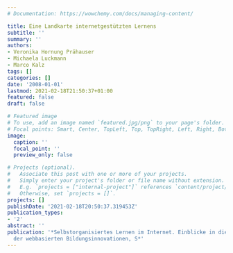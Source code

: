 ```yaml
---
# Documentation: https://wowchemy.com/docs/managing-content/

title: Eine Landkarte internetgestützten Lernens
subtitle: ''
summary: ''
authors:
- Veronika Hornung Prähauser
- Michaela Luckmann
- Marco Kalz
tags: []
categories: []
date: '2008-01-01'
lastmod: 2021-02-18T21:50:37+01:00
featured: false
draft: false

# Featured image
# To use, add an image named `featured.jpg/png` to your page's folder.
# Focal points: Smart, Center, TopLeft, Top, TopRight, Left, Right, BottomLeft, Bottom, BottomRight.
image:
  caption: ''
  focal_point: ''
  preview_only: false

# Projects (optional).
#   Associate this post with one or more of your projects.
#   Simply enter your project's folder or file name without extension.
#   E.g. `projects = ["internal-project"]` references `content/project/deep-learning/index.md`.
#   Otherwise, set `projects = []`.
projects: []
publishDate: '2021-02-18T20:50:37.319453Z'
publication_types:
- '2'
abstract: ''
publication: '*Selbstorganisiertes Lernen im Internet. Einblicke in die Landschaft
  der webbasierten Bildungsinnovationen, S*'
---
```

